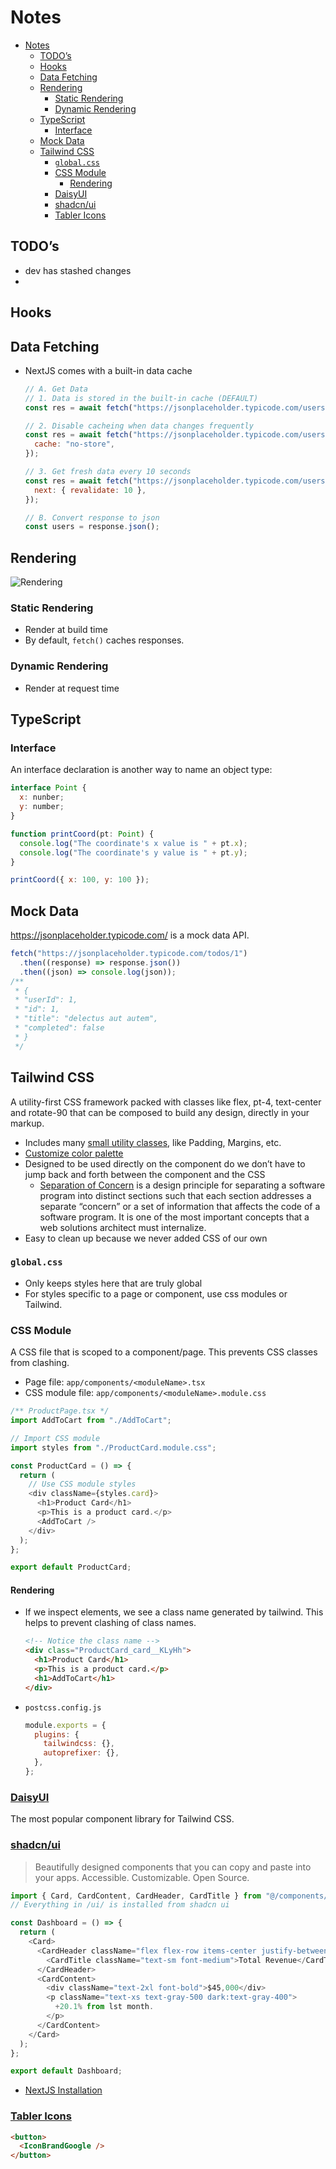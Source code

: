# Notes

<!-- @import "[TOC]" {cmd="toc" depthFrom=1 depthTo=6 orderedList=false} -->

<!-- code_chunk_output -->

- [Notes](#notes)
  - [TODO’s](#todos)
  - [Hooks](#hooks)
  - [Data Fetching](#data-fetching)
  - [Rendering](#rendering)
    - [Static Rendering](#static-rendering)
    - [Dynamic Rendering](#dynamic-rendering)
  - [TypeScript](#typescript)
    - [Interface](#interface)
  - [Mock Data](#mock-data)
  - [Tailwind CSS](#tailwind-css)
    - [`global.css`](#globalcss)
    - [CSS Module](#css-module)
      - [Rendering](#rendering-1)
    - [DaisyUI](#daisyui)
    - [shadcn/ui](#shadcnui)
    - [Tabler Icons](#tabler-icons)

<!-- /code_chunk_output -->

## TODO’s

- dev has stashed changes
-

## Hooks

## Data Fetching

- NextJS comes with a built-in data cache

  ```js
  // A. Get Data
  // 1. Data is stored in the built-in cache (DEFAULT)
  const res = await fetch("https://jsonplaceholder.typicode.com/users/");

  // 2. Disable cacheing when data changes frequently
  const res = await fetch("https://jsonplaceholder.typicode.com/users/", {
    cache: "no-store",
  });

  // 3. Get fresh data every 10 seconds
  const res = await fetch("https://jsonplaceholder.typicode.com/users/", {
    next: { revalidate: 10 },
  });

  // B. Convert response to json
  const users = response.json();
  ```

## Rendering

![Rendering](diagrams/rendering.drawio.svg)

### Static Rendering

- Render at build time
- By default, `fetch()` caches responses.

### Dynamic Rendering

- Render at request time

## TypeScript

### Interface

An interface declaration is another way to name an object type:

```js
interface Point {
  x: nunber;
  y: number;
}

function printCoord(pt: Point) {
  console.log("The coordinate's x value is " + pt.x);
  console.log("The coordinate's y value is " + pt.y);
}

printCoord({ x: 100, y: 100 });
```

## Mock Data

https://jsonplaceholder.typicode.com/ is a mock data API.

```js
fetch("https://jsonplaceholder.typicode.com/todos/1")
  .then((response) => response.json())
  .then((json) => console.log(json));
/**
 * {
 * "userId": 1,
 * "id": 1,
 * "title": "delectus aut autem",
 * "completed": false
 * }
 */
```

## Tailwind CSS

A utility-first CSS framework packed with classes like flex, pt-4, text-center and rotate-90 that can be composed to build any design, directly in your markup.

- Includes many [small utility classes](https://tailwindcss.com/docs/utility-first), like Padding, Margins, etc.
- [Customize color palette](https://tailwindcss.com/docs/customizing-colors)
- Designed to be used directly on the component do we don’t have to jump back and forth between the component and the CSS
  - [Separation of Concern][1] is a design principle for separating a software program into distinct sections such that each section addresses a separate “concern” or a set of information that affects the code of a software program. It is one of the most important concepts that a web solutions architect must internalize.
- Easy to clean up because we never added CSS of our own

[1]: https://www.newtarget.com/web-insights-blog/separation-of-concerns-in-web-design-and-development/#:~:text=Separation%20of%20Concerns%20(SoC)%20is,web%20solutions%20architect%20must%20internalize.

### `global.css`

- Only keeps styles here that are truly global
- For styles specific to a page or component, use css modules or Tailwind.

### CSS Module

A CSS file that is scoped to a component/page. This prevents CSS classes from clashing.

- Page file: `app/components/<moduleName>.tsx`
- CSS module file: `app/components/<moduleName>.module.css`

```js
/** ProductPage.tsx */
import AddToCart from "./AddToCart";

// Import CSS module
import styles from "./ProductCard.module.css";

const ProductCard = () => {
  return (
    // Use CSS module styles
    <div className={styles.card}>
      <h1>Product Card</h1>
      <p>This is a product card.</p>
      <AddToCart />
    </div>
  );
};

export default ProductCard;
```

#### Rendering

- If we inspect elements, we see a class name generated by tailwind. This helps to prevent clashing of class names.
  ```html
  <!-- Notice the class name -->
  <div class="ProductCard_card__KLyHh">
    <h1>Product Card</h1>
    <p>This is a product card.</p>
    <h1>AddToCart</h1>
  </div>
  ```
- `postcss.config.js`
  ```js
  module.exports = {
    plugins: {
      tailwindcss: {},
      autoprefixer: {},
    },
  };
  ```

### [DaisyUI](https://daisyui.com/docs/use/)

The most popular component library for Tailwind CSS.

### [shadcn/ui](https://ui.shadcn.com/docs)

> Beautifully designed components that you can copy and paste into your apps. Accessible. Customizable. Open Source.

```js
import { Card, CardContent, CardHeader, CardTitle } from "@/components/ui/card";
// Everything in /ui/ is installed from shadcn ui

const Dashboard = () => {
  return (
    <Card>
      <CardHeader className="flex flex-row items-center justify-between pb2">
        <CardTitle className="text-sm font-medium">Total Revenue</CardTitle>
      </CardHeader>
      <CardContent>
        <div className="text-2xl font-bold">$45,000</div>
        <p className="text-xs text-gray-500 dark:text-gray-400">
          +20.1% from lst month.
        </p>
      </CardContent>
    </Card>
  );
};

export default Dashboard;
```

- [NextJS Installation](https://ui.shadcn.com/docs/installation/next)

### [Tabler Icons](https://tabler.io/docs/getting-started)

```html
<button>
  <IconBrandGoogle />
</button>
```
